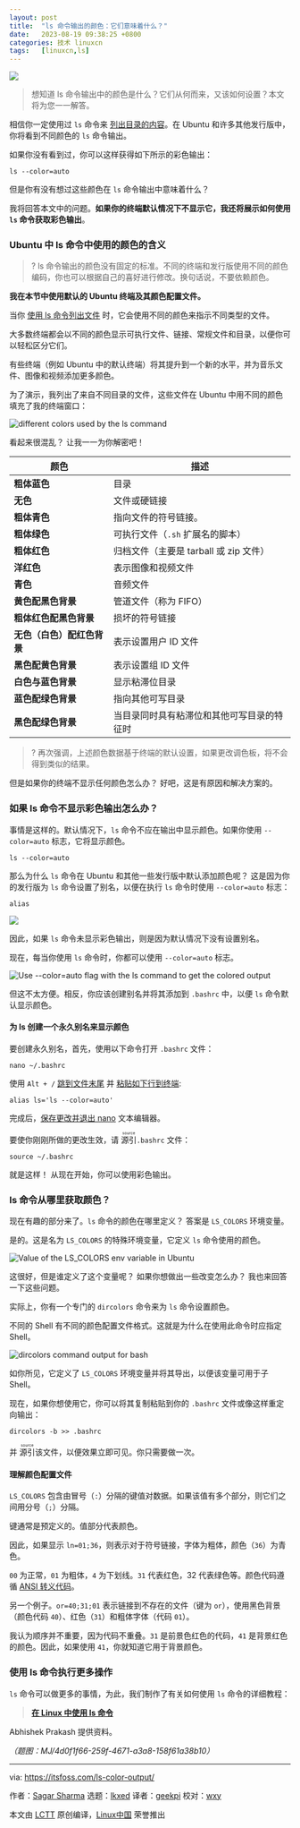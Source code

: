 ```yaml
---
layout: post
title:	"ls 命令输出的颜色：它们意味着什么？"
date:	2023-08-19 09:38:25 +0800 
categories:	技术 linuxcn 
tags:	[linuxcn,ls]
---
```



![](/Asserts/Images//attachment/album/202308/19/093739lmsxp2psmxxuq9ki.jpg)



> 
> 想知道 ls 命令输出中的颜色是什么？它们从何而来，又该如何设置？本文将为您一一解答。
> 
> 
> 


相信你一定使用过 `ls` 命令来 [列出目录的内容](https://itsfoss.com/list-directory-content/)。在 Ubuntu 和许多其他发行版中，你将看到不同颜色的 `ls` 命令输出。


如果你没有看到过，你可以这样获得如下所示的彩色输出：



```
ls --color=auto

```

但是你有没有想过这些颜色在 `ls` 命令输出中意味着什么？


我将回答本文中的问题。**如果你的终端默认情况下不显示它，我还将展示如何使用 `ls` 命令获取彩色输出**。


### Ubuntu 中 ls 命令中使用的颜色的含义



> 
> ? ls 命令输出的颜色没有固定的标准。不同的终端和发行版使用不同的颜色编码，你也可以根据自己的喜好进行修改。换句话说，不要依赖颜色。
> 
> 
> 


**我在本节中使用默认的 Ubuntu 终端及其颜色配置文件。**


当你 [使用 ls 命令列出文件](https://itsfoss.com/ls-command/) 时，它会使用不同的颜色来指示不同类型的文件。


大多数终端都会以不同的颜色显示可执行文件、链接、常规文件和目录，以便你可以轻松区分它们。


有些终端（例如 Ubuntu 中的默认终端）将其提升到一个新的水平，并为音乐文件、图像和视频添加更多颜色。


为了演示，我列出了来自不同目录的文件，这些文件在 Ubuntu 中用不同的颜色填充了我的终端窗口：


![different colors used by the ls command](/Asserts/Images//attachment/album/202308/19/093825erfuzksrky935ouo.png)


看起来很混乱？ 让我一一为你解密吧！




| 颜色 | 描述 |
| --- | --- |
| **粗体蓝色** | 目录 |
| **无色** | 文件或硬链接 |
| **粗体青色** | 指向文件的符号链接。 |
| **粗体绿色** | 可执行文件（`.sh` 扩展名的脚本） |
| **粗体红色** | 归档文件（主要是 tarball 或 zip 文件） |
| **洋红色** | 表示图像和视频文件 |
| **青色** | 音频文件 |
| **黄色配黑色背景** | 管道文件（称为 FIFO） |
| **粗体红色配黑色背景** | 损坏的符号链接 |
| **无色（白色）配红色背景** | 表示设置用户 ID 文件 |
| **黑色配黄色背景** | 表示设置组 ID 文件 |
| **白色与蓝色背景** | 显示粘滞位目录 |
| **蓝色配绿色背景** | 指向其他可写目录 |
| **黑色配绿色背景** | 当目录同时具有粘滞位和其他可写目录的特征时 |



> 
> ? 再次强调，上述颜色数据基于终端的默认设置，如果更改调色板，将不会得到类似的结果。
> 
> 
> 


但是如果你的终端不显示任何颜色怎么办？ 好吧，这是有原因和解决方案的。


### 如果 ls 命令不显示彩色输出怎么办？


事情是这样的。默认情况下，`ls` 命令不应在输出中显示颜色。如果你使用 `--color=auto` 标志，它将显示颜色。



```
ls --color=auto

```

那么为什么 `ls` 命令在 Ubuntu 和其他一些发行版中默认添加颜色呢？ 这是因为你的发行版为 `ls` 命令设置了别名，以便在执行 `ls` 命令时使用 `--color=auto` 标志：



```
alias

```

![](/Asserts/Images//attachment/album/202308/19/093825krvhxhjaajrbbrbv.png)


因此，如果 `ls` 命令未显示彩色输出，则是因为默认情况下没有设置别名。


现在，每当你使用 `ls` 命令时，你都可以使用 `--color=auto` 标志。


![Use  --color=auto flag with the ls command to get the colored output](/Asserts/Images//attachment/album/202308/19/093825q71qivx3v11zqiig.png)


但这不太方便。相反，你应该创建别名并将其添加到 `.bashrc` 中，以便 `ls` 命令默认显示颜色。


#### 为 ls 创建一个永久别名来显示颜色


要创建永久别名，首先，使用以下命令打开 `.bashrc` 文件：



```
nano ~/.bashrc

```

使用 `Alt + /` [跳到文件末尾](https://linuxhandbook.com/beginning-end-file-nano/) 并 [粘贴如下行到终端](https://itsfoss.com/copy-paste-linux-terminal/):



```
alias ls='ls --color=auto'

```

完成后，[保存更改并退出 nano](https://linuxhandbook.com/nano-save-exit/) 文本编辑器。


要使你刚刚所做的更改生效，请 <ruby> 源引 <rt>  source </rt></ruby> `.bashrc` 文件：



```
source ~/.bashrc

```

就是这样！ 从现在开始，你可以使用彩色输出。


### ls 命令从哪里获取颜色？


现在有趣的部分来了。`ls` 命令的颜色在哪里定义？ 答案是 `LS_COLORS` 环境变量。


是的。这是名为 `LS_COLORS` 的特殊环境变量，它定义 `ls` 命令使用的颜色。


![Value of the LS_COLORS env variable in Ubuntu](/Asserts/Images//attachment/album/202308/19/093825cuylguk78u7zu2jy.png)


这很好，但是谁定义了这个变量呢？ 如果你想做出一些改变怎么办？ 我也来回答一下这些问题。


实际上，你有一个专门的 `dircolors` 命令来为 `ls` 命令设置颜色。


不同的 Shell 有不同的颜色配置文件格式。这就是为什么在使用此命令时应指定 Shell。


![dircolors command output for bash](/Asserts/Images//attachment/album/202308/19/093826hvwxrsoim4gperse.png)


如你所见，它定义了 `LS_COLORS` 环境变量并将其导出，以便该变量可用于子 Shell。


现在，如果你想使用它，你可以将其复制粘贴到你的 `.bashrc` 文件或像这样重定向输出：



```
dircolors -b >> .bashrc

```

并 <ruby> 源引 <rt>  source </rt></ruby> 该文件，以便效果立即可见。你只需要做一次。


#### 理解颜色配置文件


`LS_COLORS` 包含由冒号（`:`）分隔的键值对数据。如果该值有多个部分，则它们之间用分号（`;`）分隔。


键通常是预定义的。值部分代表颜色。


因此，如果显示 `ln=01;36`，则表示对于符号链接，字体为粗体，颜色（`36`）为青色。


`00` 为正常，`01` 为粗体，`4` 为下划线。`31` 代表红色，32 代表绿色等。颜色代码遵循 [ANSI 转义代码](https://en.wikipedia.org/wiki/ANSI_escape_code)。


另一个例子。`or=40;31;01` 表示链接到不存在的文件（键为 `or`），使用黑色背景（颜色代码 `40`）、红色（`31`）和粗体字体（代码 `01`）。


我认为顺序并不重要，因为代码不重叠。`31` 是前景色红色的代码，`41` 是背景红色的颜色。因此，如果使用 `41`，你就知道它用于背景颜色。


### 使用 ls 命令执行更多操作


`ls` 命令可以做更多的事情，为此，我们制作了有关如何使用 `ls` 命令的详细教程：



> 
> **[在 Linux 中使用 ls 命令](https://itsfoss.com/ls-command/)**
> 
> 
> 


Abhishek Prakash 提供资料。


*（题图：MJ/4d0f1f66-259f-4671-a3a8-158f61a38b10）*




---


via: <https://itsfoss.com/ls-color-output/>


作者：[Sagar Sharma](https://itsfoss.com/author/sagar/) 选题：[lkxed](https://github.com/lkxed/) 译者：[geekpi](https://github.com/geekpi) 校对：[wxy](https://github.com/wxy)


本文由 [LCTT](https://github.com/LCTT/TranslateProject) 原创编译，[Linux中国](https://linux.cn/) 荣誉推出
